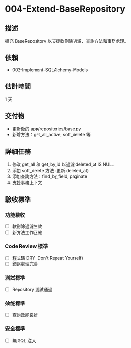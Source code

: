 # 004-Extend-BaseRepository

## 描述
擴充 BaseRepository 以支援軟刪除過濾、查詢方法和事務處理。

## 依賴
- 002-Implement-SQLAlchemy-Models

## 估計時間
1 天

## 交付物
- 更新後的 app/repositories/base.py
- 新增方法：get_all_active, soft_delete 等

## 詳細任務
1. 修改 get_all 和 get_by_id 以過濾 deleted_at IS NULL
2. 添加 soft_delete 方法 (更新 deleted_at)
3. 添加查詢方法：find_by_field, paginate
4. 支援事務上下文

## 驗收標準
### 功能驗收
- [ ] 軟刪除過濾生效
- [ ] 新方法工作正確

### Code Review 標準
- [ ] 程式碼 DRY (Don't Repeat Yourself)
- [ ] 錯誤處理完善

### 測試標準
- [ ] Repository 測試通過

### 效能標準
- [ ] 查詢效能良好

### 安全標準
- [ ] 無 SQL 注入
